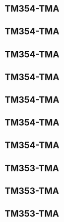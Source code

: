 # TM354-TMA
# TM354-TMA
# TM354-TMA
# TM354-TMA
# TM354-TMA
# TM354-TMA
# TM354-TMA
# TM353-TMA
# TM353-TMA
# TM353-TMA
